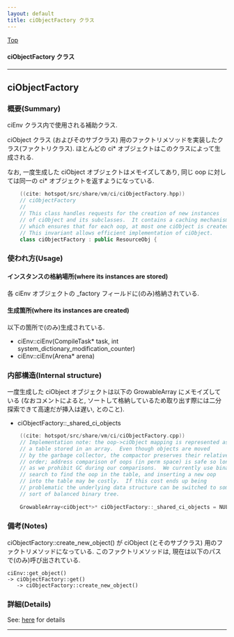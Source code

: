 ```yaml
---
layout: default
title: ciObjectFactory クラス 
---
```

[Top](../index.html)

#### ciObjectFactory クラス 



---
## <a name="noDiYDfZLg" id="noDiYDfZLg">ciObjectFactory</a>

### 概要(Summary)
ciEnv クラス内で使用される補助クラス.

ciObject クラス (およびそのサブクラス) 用のファクトリメソッドを実装したクラス(ファクトリクラス).
ほとんどの ci* オブジェクトはこのクラスによって生成される.

なお, 一度生成した ciObject オブジェクトはメモイズしてあり, 同じ oop に対しては同一の ci* オブジェクトを返すようになっている.


```cpp
    ((cite: hotspot/src/share/vm/ci/ciObjectFactory.hpp))
    // ciObjectFactory
    //
    // This class handles requests for the creation of new instances
    // of ciObject and its subclasses.  It contains a caching mechanism
    // which ensures that for each oop, at most one ciObject is created.
    // This invariant allows efficient implementation of ciObject.
    class ciObjectFactory : public ResourceObj {
```

### 使われ方(Usage)
#### インスタンスの格納場所(where its instances are stored)
各 ciEnv オブジェクトの _factory フィールドに(のみ)格納されている.

#### 生成箇所(where its instances are created)
以下の箇所で(のみ)生成されている.

* ciEnv::ciEnv(CompileTask* task, int system_dictionary_modification_counter)
* ciEnv::ciEnv(Arena* arena)

### 内部構造(Internal structure)
一度生成した ciObject オブジェクトは以下の GrowableArray にメモイズしている
(なおコメントによると, ソートして格納しているため取り出す際には二分探索できて高速だが挿入は遅い, とのこと).

* ciObjectFactory::_shared_ci_objects


```cpp
    ((cite: hotspot/src/share/vm/ci/ciObjectFactory.cpp))
    // Implementation note: the oop->ciObject mapping is represented as
    // a table stored in an array.  Even though objects are moved
    // by the garbage collector, the compactor preserves their relative
    // order; address comparison of oops (in perm space) is safe so long
    // as we prohibit GC during our comparisons.  We currently use binary
    // search to find the oop in the table, and inserting a new oop
    // into the table may be costly.  If this cost ends up being
    // problematic the underlying data structure can be switched to some
    // sort of balanced binary tree.
    
    GrowableArray<ciObject*>* ciObjectFactory::_shared_ci_objects = NULL;
```

### 備考(Notes)
ciObjectFactory::create_new_object() が ciObject (とそのサブクラス) 用のファクトリメソッドになっている.
このファクトリメソッドは, 現在は以下のパスで(のみ)呼び出されている.

```
ciEnv::get_object()
-> ciObjectFactory::get()
   -> ciObjectFactory::create_new_object()
```




### 詳細(Details)
See: [here](../doxygen/classciObjectFactory.html) for details

---
